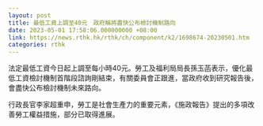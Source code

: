 ```yaml
---
layout: post
title: 最低工資上調至40元　政府稱將盡快公布檢討機制路向
date: 2023-05-01 17:58:06.000000000 +08:00
link: https://news.rthk.hk/rthk/ch/component/k2/1698674-20230501.htm
categories: rthk
---
```


法定最低工資今日起上調至每小時40元。勞工及福利局局長孫玉菡表示，優化最低工資檢討機制首階段諮詢剛結束，有關委員會正跟進，當政府收到研究報告後，會盡快公布檢討機制未來路向。

行政長官李家超重申，勞工是社會生產力的重要元素，《施政報告》提出的多項改善勞工權益措施，部分已取得進展。
